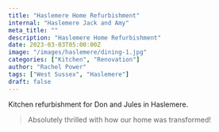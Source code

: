 ```yaml
---
title: "Haslemere Home Refurbishment"
internal: "Haslemere Jack and Amy"
meta_title: ""
description: "Haslemere Home Refurbishment"
date: 2023-03-03T05:00:00Z
image: "/images/haslemere/dining-1.jpg"
categories: ["Kitchen", "Renovation"]
author: "Rachel Power"
tags: ["West Sussex", "Haslemere"]
draft: false
---
```


Kitchen refurbishment for Don and Jules in Haslemere.

> Absolutely thrilled with how our home was transformed!